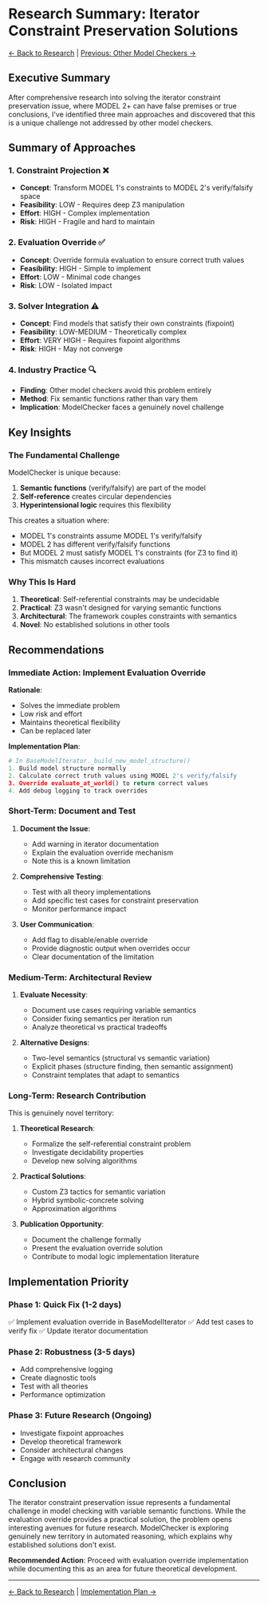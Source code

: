 # Research Summary: Iterator Constraint Preservation Solutions

[← Back to Research](README.md) | [Previous: Other Model Checkers →](004_other_model_checkers.md)

## Executive Summary

After comprehensive research into solving the iterator constraint preservation issue, where MODEL 2+ can have false premises or true conclusions, I've identified three main approaches and discovered that this is a unique challenge not addressed by other model checkers.

## Summary of Approaches

### 1. Constraint Projection ❌
- **Concept**: Transform MODEL 1's constraints to MODEL 2's verify/falsify space
- **Feasibility**: LOW - Requires deep Z3 manipulation
- **Effort**: HIGH - Complex implementation
- **Risk**: HIGH - Fragile and hard to maintain

### 2. Evaluation Override ✅
- **Concept**: Override formula evaluation to ensure correct truth values
- **Feasibility**: HIGH - Simple to implement
- **Effort**: LOW - Minimal code changes
- **Risk**: LOW - Isolated impact

### 3. Solver Integration ⚠️
- **Concept**: Find models that satisfy their own constraints (fixpoint)
- **Feasibility**: LOW-MEDIUM - Theoretically complex
- **Effort**: VERY HIGH - Requires fixpoint algorithms
- **Risk**: HIGH - May not converge

### 4. Industry Practice 🔍
- **Finding**: Other model checkers avoid this problem entirely
- **Method**: Fix semantic functions rather than vary them
- **Implication**: ModelChecker faces a genuinely novel challenge

## Key Insights

### The Fundamental Challenge

ModelChecker is unique because:
1. **Semantic functions** (verify/falsify) are part of the model
2. **Self-reference** creates circular dependencies
3. **Hyperintensional logic** requires this flexibility

This creates a situation where:
- MODEL 1's constraints assume MODEL 1's verify/falsify
- MODEL 2 has different verify/falsify functions
- But MODEL 2 must satisfy MODEL 1's constraints (for Z3 to find it)
- This mismatch causes incorrect evaluations

### Why This Is Hard

1. **Theoretical**: Self-referential constraints may be undecidable
2. **Practical**: Z3 wasn't designed for varying semantic functions
3. **Architectural**: The framework couples constraints with semantics
4. **Novel**: No established solutions in other tools

## Recommendations

### Immediate Action: Implement Evaluation Override

**Rationale**:
- Solves the immediate problem
- Low risk and effort
- Maintains theoretical flexibility
- Can be replaced later

**Implementation Plan**:
```python
# In BaseModelIterator._build_new_model_structure()
1. Build model structure normally
2. Calculate correct truth values using MODEL 2's verify/falsify
3. Override evaluate_at_world() to return correct values
4. Add debug logging to track overrides
```

### Short-Term: Document and Test

1. **Document the Issue**:
   - Add warning in iterator documentation
   - Explain the evaluation override mechanism
   - Note this is a known limitation

2. **Comprehensive Testing**:
   - Test with all theory implementations
   - Add specific test cases for constraint preservation
   - Monitor performance impact

3. **User Communication**:
   - Add flag to disable/enable override
   - Provide diagnostic output when overrides occur
   - Clear documentation of the limitation

### Medium-Term: Architectural Review

1. **Evaluate Necessity**:
   - Document use cases requiring variable semantics
   - Consider fixing semantics per iteration run
   - Analyze theoretical vs practical tradeoffs

2. **Alternative Designs**:
   - Two-level semantics (structural vs semantic variation)
   - Explicit phases (structure finding, then semantic assignment)
   - Constraint templates that adapt to semantics

### Long-Term: Research Contribution

This is genuinely novel territory:

1. **Theoretical Research**:
   - Formalize the self-referential constraint problem
   - Investigate decidability properties
   - Develop new solving algorithms

2. **Practical Solutions**:
   - Custom Z3 tactics for semantic variation
   - Hybrid symbolic-concrete solving
   - Approximation algorithms

3. **Publication Opportunity**:
   - Document the challenge formally
   - Present the evaluation override solution
   - Contribute to modal logic implementation literature

## Implementation Priority

### Phase 1: Quick Fix (1-2 days)
✅ Implement evaluation override in BaseModelIterator
✅ Add test cases to verify fix
✅ Update iterator documentation

### Phase 2: Robustness (3-5 days)
- Add comprehensive logging
- Create diagnostic tools
- Test with all theories
- Performance optimization

### Phase 3: Future Research (Ongoing)
- Investigate fixpoint approaches
- Develop theoretical framework
- Consider architectural changes
- Engage with research community

## Conclusion

The iterator constraint preservation issue represents a fundamental challenge in model checking with variable semantic functions. While the evaluation override provides a practical solution, the problem opens interesting avenues for future research. ModelChecker is exploring genuinely new territory in automated reasoning, which explains why established solutions don't exist.

**Recommended Action**: Proceed with evaluation override implementation while documenting this as an area for future theoretical development.

---

[← Back to Research](README.md) | [Implementation Plan →](../plans/010_evaluation_override_implementation.md)